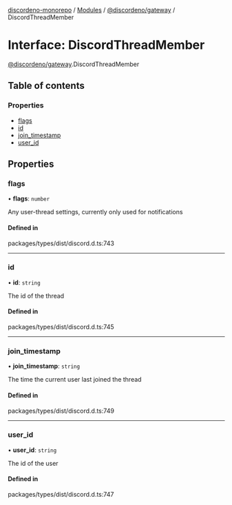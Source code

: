 [discordeno-monorepo](../README.md) / [Modules](../modules.md) / [@discordeno/gateway](../modules/discordeno_gateway.md) / DiscordThreadMember

# Interface: DiscordThreadMember

[@discordeno/gateway](../modules/discordeno_gateway.md).DiscordThreadMember

## Table of contents

### Properties

- [flags](discordeno_gateway.DiscordThreadMember.md#flags)
- [id](discordeno_gateway.DiscordThreadMember.md#id)
- [join_timestamp](discordeno_gateway.DiscordThreadMember.md#join_timestamp)
- [user_id](discordeno_gateway.DiscordThreadMember.md#user_id)

## Properties

### flags

• **flags**: `number`

Any user-thread settings, currently only used for notifications

#### Defined in

packages/types/dist/discord.d.ts:743

---

### id

• **id**: `string`

The id of the thread

#### Defined in

packages/types/dist/discord.d.ts:745

---

### join_timestamp

• **join_timestamp**: `string`

The time the current user last joined the thread

#### Defined in

packages/types/dist/discord.d.ts:749

---

### user_id

• **user_id**: `string`

The id of the user

#### Defined in

packages/types/dist/discord.d.ts:747
